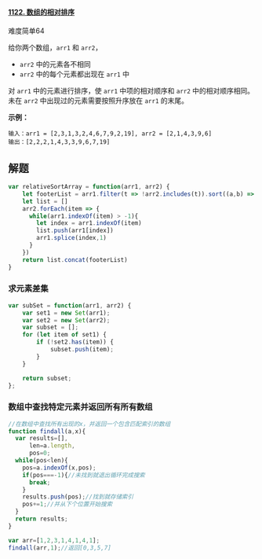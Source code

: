 #### [1122. 数组的相对排序](https://leetcode-cn.com/problems/relative-sort-array/)

难度简单64

给你两个数组，`arr1` 和 `arr2`，

- `arr2` 中的元素各不相同
- `arr2` 中的每个元素都出现在 `arr1` 中

对 `arr1` 中的元素进行排序，使 `arr1` 中项的相对顺序和 `arr2` 中的相对顺序相同。未在 `arr2` 中出现过的元素需要按照升序放在 `arr1` 的末尾。

**示例：**

```
输入：arr1 = [2,3,1,3,2,4,6,7,9,2,19], arr2 = [2,1,4,3,9,6]
输出：[2,2,2,1,4,3,3,9,6,7,19]
```

## 解题

```js
var relativeSortArray = function(arr1, arr2) {
    let footerList = arr1.filter(t => !arr2.includes(t)).sort((a,b) => a - b)
    let list = []
    arr2.forEach(item => {
      while(arr1.indexOf(item) > -1){
        let index = arr1.indexOf(item)
        list.push(arr1[index])
        arr1.splice(index,1)
      }
    })
    return list.concat(footerList)
}
```

### 求元素差集

```js
var subSet = function(arr1, arr2) {
    var set1 = new Set(arr1);
    var set2 = new Set(arr2);
    var subset = [];
    for (let item of set1) {
        if (!set2.has(item)) {
            subset.push(item);
        }
    }

    return subset;
};
```

### 数组中查找特定元素并返回所有所有数组

```js
//在数组中查找所有出现的x，并返回一个包含匹配索引的数组
function findall(a,x){
  var results=[],
      len=a.length,
      pos=0;
  while(pos<len){
    pos=a.indexOf(x,pos);
    if(pos===-1){//未找到就退出循环完成搜索
      break;
    }
    results.push(pos);//找到就存储索引
    pos+=1;//并从下个位置开始搜索
  }
  return results;
}

var arr=[1,2,3,1,4,1,4,1];
findall(arr,1);//返回[0,3,5,7]
```


